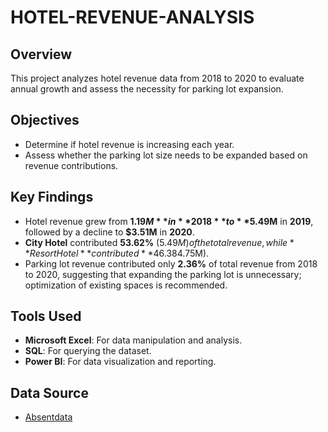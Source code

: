 # HOTEL-REVENUE-ANALYSIS

## Overview
This project analyzes hotel revenue data from 2018 to 2020 to evaluate annual growth and assess the necessity for parking lot expansion.

## Objectives
- Determine if hotel revenue is increasing each year.
- Assess whether the parking lot size needs to be expanded based on revenue contributions.

## Key Findings
- Hotel revenue grew from **$1.19M** in **2018** to **$5.49M** in **2019**, followed by a decline to **$3.51M** in **2020**.
- **City Hotel** contributed **53.62%** ($5.49M) of the total revenue, while **Resort Hotel** contributed **46.38%** ($4.75M).
- Parking lot revenue contributed only **2.36%** of total revenue from 2018 to 2020, suggesting that expanding the parking lot is unnecessary; optimization of existing spaces is recommended.

## Tools Used
- **Microsoft Excel**: For data manipulation and analysis.
- **SQL**: For querying the dataset.
- **Power BI**: For data visualization and reporting.

## Data Source
- [Absentdata](https://absentdata.com)
